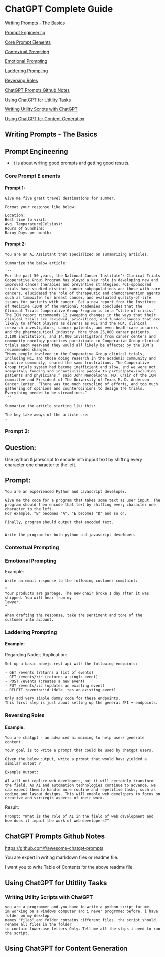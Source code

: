 # ChatGPT Complete Guide

[Writing Prompts - The Basics](#writing-prompts---the-basics)

[Prompt Engineering](#prompt-engineering)

[Core Prompt Elements](#core-prompt-elements)

[Contextual Prompting](#contextual-prompting)

[Emotional Prompting](#emotional-prompting)

[Laddering Prompting](#laddering-prompting)

[Reversing Roles](#reversing-roles)

[ChatGPT Prompts Github Notes](#chatgpt-prompts-github-notes)

[Using ChatGPT for Utitlity Tasks](#using-chatgpt-for-utitlity-tasks)

[Writing Utility Scripts with ChatGPT](#writing-utility-scripts-with-chatgpt)

[Using ChatGPT for Content Generation](#using-chatgpt-for-content-generation)
## Writing Prompts - The Basics


## Prompt Engineering

- It is about writing good prompts and getting good results.

### Core Prompt Elements

#### Prompt 1:

```prompt
Give me five great travel destinations for summer.

Format your response like below:

Location: 
Best time to visit: 
Avg. Temparature(Celsius): 
Hours of Sunshine: 
Rainy Days per month:
```
#### Prompt 2:

```prompt
You are an AI Assistant that specialized on sumamrizing articles.

Summarize the below article:

'''
For the past 50 years, the National Cancer Institute’s Clinical Trials Cooperative Group Program has played a key role in developing new and improved cancer therapies and preventive strategies. NCI-sponsored trials have studied distinct cancer subpopulations and those with rare cancers, elucidated the role of therapeutic and chemoprevention agents such as tamoxifen for breast cancer, and evaluated quality-of-life issues for patients with cancer. But a new report from the Institute of Medicine (IOM) of the National Academies concludes that the Clinical Trials Cooperative Group Program is in a “state of crisis.”
The IOM report recommends 12 sweeping changes in the ways that their clinical trials are reviewed, prioritized, and funded-changes that are likely to affect players as diverse as NCI and the FDA, clinical research investigators, cancer patients, and even heath-care insurers and the pharmaceutical industry. More than 25,000 cancer patients, 3,100 institutions, and 14,000 investigators from cancer centers and community oncology practices participate in Cooperative Group clinical trials each year-and they would all likely be affected by the IOM’s recommended changes.
“Many people involved in the Cooperative Group clinical trials, including NCI and those doing research in the academic community and practice community, shared the same frustrations. The Cooperative Group trials system had become inefficient and slow, and we were not adequately funding and incentivizing people to participate-including patients and physicians,” said John Mendelsohn, MD, Chair of the IOM committee and President of The University of Texas M. D. Anderson Cancer Center. “There was too much recycling of efforts, and too much gathering of opinions and counteropinions to design the trials. Everything needed to be streamlined.”
'''

Summarize the article starting like this:

The key take aways of the article are:
- 

```

### Prompt 3:

Question:
---------
Use python & jaavscript to encode into inpput text by shifting every character one character to the left.



Prompt:
--------

```prompt
You are an experienced Python and Javascript developer.

Give me the code for a program that takes some text as user input. The program should then encode that text by shifting every character one character to the left.
For example, "B" becomes "A", "E becomes "D" and so on.

Finally, program should output that encoded text.


Write the program for both python and javascript developers
```


### Contextual Prompting


### Emotional Prompting

Example:

```prompt
Write an email response to the following custoner complaint:

"
Your products are garbage. The new chair broke 1 day after it was shipped. You will hear from my
lawyer.
"

When drafting the response, take the sentiment and tone of the customer into account.
```

### Laddering Prompting

#### Example:

Regarding Nodejs Application:

```prompt
Set up a basic ndoejs rest api with the following endpoints:

- GET /events (returns a list of events)
- GET /events/:id (returns a single event)
- POST /events (creates a new event)
- PUT /events/:id (updates an existing event)
- DELETE /events/:id (dele  tes an existing event)

Only add very simple dummy code for these endpoints.
This first step is just about setting up the general API + endpoints.
```

### Reversing Roles


#### Example:

```prompt
You are chatgpt - an advanced ai maiming to help users generate content.

Your goal is to write a prompt that could be used by chatgpt users.

Given the below output, write a prompt that would have yielded a similar output ?

Example Output:

AI will not replace web developers, but it will certainly transform the field. As AI and automation technologies continue to advance, we cab expect them to handle more routine and repetitive tasks, such as coding and layout designs. This will enable web developers to focus on creative and strategic aspects of their work.
```

Result:

```prompt
Prompt: "What is the role of AI in the field of web development and how does it impact the work of web developers?"
```


## ChatGPT Prompts Github Notes

https://github.com/f/awesome-chatgpt-prompts


You are expert in writing markdown files or readme file.

I want you to write Table of Contents for the above readme file.


## Using ChatGPT for Utitlity Tasks


### Writing Utility Scripts with ChatGPT

```prompt
you are a programmer and you have to write a python script for me.
im working on a windows computer and i never progrmmed before. i have folder on my desktop
names "files" and folder contains different files. the script should rename all files in the folder
to contain lowercase letters Only. Tell me all the steps i need to run the script.
```


## Using ChatGPT for Content Generation

